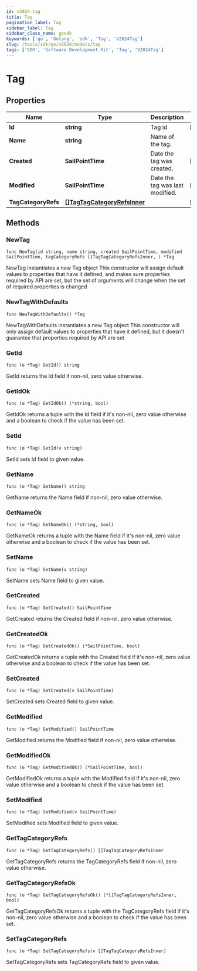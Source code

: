 ```yaml
---
id: v2024-tag
title: Tag
pagination_label: Tag
sidebar_label: Tag
sidebar_class_name: gosdk
keywords: ['go', 'Golang', 'sdk', 'Tag', 'V2024Tag'] 
slug: /tools/sdk/go/v2024/models/tag
tags: ['SDK', 'Software Development Kit', 'Tag', 'V2024Tag']
---
```


# Tag

## Properties

Name | Type | Description | Notes
------------ | ------------- | ------------- | -------------
**Id** | **string** | Tag id | [readonly] 
**Name** | **string** | Name of the tag. | 
**Created** | **SailPointTime** | Date the tag was created. | [readonly] 
**Modified** | **SailPointTime** | Date the tag was last modified. | [readonly] 
**TagCategoryRefs** | [**[]TagTagCategoryRefsInner**](tag-tag-category-refs-inner) |  | [readonly] 

## Methods

### NewTag

`func NewTag(id string, name string, created SailPointTime, modified SailPointTime, tagCategoryRefs []TagTagCategoryRefsInner, ) *Tag`

NewTag instantiates a new Tag object
This constructor will assign default values to properties that have it defined,
and makes sure properties required by API are set, but the set of arguments
will change when the set of required properties is changed

### NewTagWithDefaults

`func NewTagWithDefaults() *Tag`

NewTagWithDefaults instantiates a new Tag object
This constructor will only assign default values to properties that have it defined,
but it doesn't guarantee that properties required by API are set

### GetId

`func (o *Tag) GetId() string`

GetId returns the Id field if non-nil, zero value otherwise.

### GetIdOk

`func (o *Tag) GetIdOk() (*string, bool)`

GetIdOk returns a tuple with the Id field if it's non-nil, zero value otherwise
and a boolean to check if the value has been set.

### SetId

`func (o *Tag) SetId(v string)`

SetId sets Id field to given value.


### GetName

`func (o *Tag) GetName() string`

GetName returns the Name field if non-nil, zero value otherwise.

### GetNameOk

`func (o *Tag) GetNameOk() (*string, bool)`

GetNameOk returns a tuple with the Name field if it's non-nil, zero value otherwise
and a boolean to check if the value has been set.

### SetName

`func (o *Tag) SetName(v string)`

SetName sets Name field to given value.


### GetCreated

`func (o *Tag) GetCreated() SailPointTime`

GetCreated returns the Created field if non-nil, zero value otherwise.

### GetCreatedOk

`func (o *Tag) GetCreatedOk() (*SailPointTime, bool)`

GetCreatedOk returns a tuple with the Created field if it's non-nil, zero value otherwise
and a boolean to check if the value has been set.

### SetCreated

`func (o *Tag) SetCreated(v SailPointTime)`

SetCreated sets Created field to given value.


### GetModified

`func (o *Tag) GetModified() SailPointTime`

GetModified returns the Modified field if non-nil, zero value otherwise.

### GetModifiedOk

`func (o *Tag) GetModifiedOk() (*SailPointTime, bool)`

GetModifiedOk returns a tuple with the Modified field if it's non-nil, zero value otherwise
and a boolean to check if the value has been set.

### SetModified

`func (o *Tag) SetModified(v SailPointTime)`

SetModified sets Modified field to given value.


### GetTagCategoryRefs

`func (o *Tag) GetTagCategoryRefs() []TagTagCategoryRefsInner`

GetTagCategoryRefs returns the TagCategoryRefs field if non-nil, zero value otherwise.

### GetTagCategoryRefsOk

`func (o *Tag) GetTagCategoryRefsOk() (*[]TagTagCategoryRefsInner, bool)`

GetTagCategoryRefsOk returns a tuple with the TagCategoryRefs field if it's non-nil, zero value otherwise
and a boolean to check if the value has been set.

### SetTagCategoryRefs

`func (o *Tag) SetTagCategoryRefs(v []TagTagCategoryRefsInner)`

SetTagCategoryRefs sets TagCategoryRefs field to given value.



